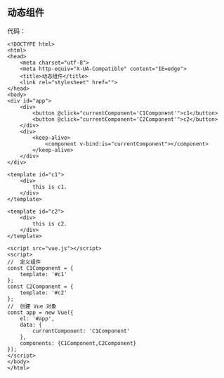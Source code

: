 ## 动态组件

代码：

    <!DOCTYPE html>
    <html>
    <head>
        <meta charset="utf-8">
        <meta http-equiv="X-UA-Compatible" content="IE=edge">
        <title>动态组件</title>
        <link rel="stylesheet" href="">
    </head>
    <body>
    <div id="app">
        <div>
            <button @click="currentComponent='C1Component'">c1</button>
            <button @click="currentComponent='C2Component'">c2</button>
        </div>
        <div>
            <keep-alive>
                <component v-bind:is="currentComponent"></component>
            </keep-alive>
        </div>
    </div>

    <template id="c1">
        <div>
            this is c1.
        </div>
    </template>

    <template id="c2">
        <div>
            this is c2.
        </div>
    </template>

    <script src="vue.js"></script>
    <script>
    //  定义组件
    const C1Component = {
        template: '#c1'
    };
    const C2Component = {
        template: '#c2'
    };
    //  创建 Vue 对象
    const app = new Vue({
        el: '#app',
        data: {
            currentComponent: 'C1Component'
        },
        components: {C1Component,C2Component}
    });
    </script>
    </body>
    </html>